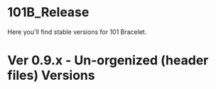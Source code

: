 # 101B_Release
Here you'll find stable versions for 101 Bracelet.

# Ver 0.9.x - Un-orgenized (header files) Versions

